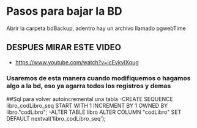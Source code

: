 #  Pasos para bajar la BD
Abrir la carpeta bdBackup, adentro hay un archivo llamado pgwebTime
## DESPUES MIRAR ESTE VIDEO
- https://www.youtube.com/watch?v=icEvkyIXqug
### Usaremos de esta manera cuando modifiquemos o hagamos algo a la bd, eso ya agarra todos los registros y demas


##Sql para volver autoincremental una tabla
-CREATE SEQUENCE libro_codLibro_seq START WITH 1 INCREMENT BY 1 OWNED BY libro."codLibro";
-ALTER TABLE libro ALTER COLUMN "codLibro" SET DEFAULT nextval('libro_codLibro_seq');
